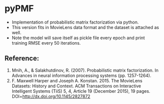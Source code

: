 pyPMF
=====
- Implementation of probabilistic matrix factorization via python.
- This version fits in MovieLens data format and the dataset is attached as well.
- Note the model will save itself as pickle file every epoch and print training RMSE every 50 iterations.



Reference:
----------
1. Mnih, A., & Salakhutdinov, R. (2007). Probabilistic matrix factorization. In Advances in neural information processing systems (pp. 1257-1264).  
2. F. Maxwell Harper and Joseph A. Konstan. 2015. The MovieLens Datasets: History
and Context. ACM Transactions on Interactive Intelligent Systems (TiiS) 5, 4,
Article 19 (December 2015), 19 pages. DOI=http://dx.doi.org/10.1145/2827872
